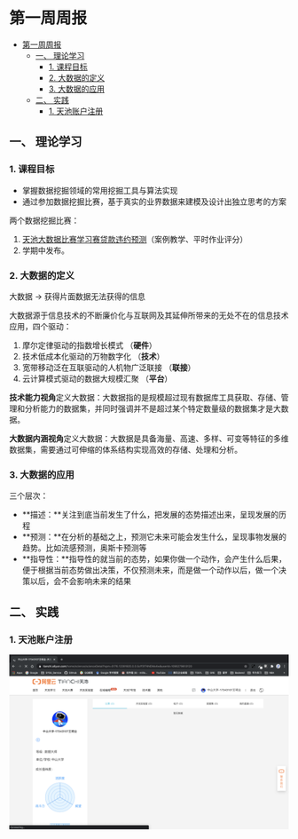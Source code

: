 # 第一周周报

- [第一周周报](#第一周周报)
  - [一、 理论学习](#一-理论学习)
    - [1. 课程目标](#1-课程目标)
    - [2. 大数据的定义](#2-大数据的定义)
    - [3. 大数据的应用](#3-大数据的应用)
  - [二、 实践](#二-实践)
    - [1. 天池账户注册](#1-天池账户注册)

## 一、 理论学习

### 1. 课程目标

- 掌握数据挖掘领域的常用挖掘工具与算法实现
- 通过参加数据挖掘比赛，基于真实的业界数据来建模及设计出独立思考的方案

两个数据挖掘比赛：
1. [天池大数据比赛学习赛贷款违约预测](https://tianchi.aliyun.com/competition/entrance/531830/introduction)（案例教学、平时作业评分）
2. 学期中发布。

### 2. 大数据的定义

大数据 -> 获得片面数据无法获得的信息

大数据源于信息技术的不断廉价化与互联网及其延伸所带来的无处不在的信息技术应用，四个驱动：
1. 摩尔定律驱动的指数增长模式 （**硬件**）
2. 技术低成本化驱动的万物数字化 （**技术**）
3. 宽带移动泛在互联驱动的人机物广泛联接 （**联接**）
4. 云计算模式驱动的数据大规模汇聚 （**平台**）

**技术能力视角**定义大数据：大数据指的是规模超过现有数据库工具获取、存储、管理和分析能力的数据集，并同时强调并不是超过某个特定数量级的数据集才是大数据。

**大数据内涵视角**定义大数据：大数据是具备海量、高速、多样、可变等特征的多维数据集，需要通过可伸缩的体系结构实现高效的存储、处理和分析。                     

### 3. 大数据的应用

三个层次：
- **描述：**关注到底当前发生了什么，把发展的态势描述出来，呈现发展的历程
- **预测：**在分析的基础之上，预测它未来可能会发生什么，呈现事物发展的趋势。比如流感预测，奥斯卡预测等
- **指导性：**指导性的就当前的态势，如果你做一个动作，会产生什么后果，便于根据当前态势做出决策，不仅预测未来，而是做一个动作以后，做一个决策以后，会不会影响未来的结果



## 二、 实践

### 1. 天池账户注册

![](./week_report_1_images/tianchi_mainpage.png)

